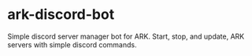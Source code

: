 # ark-discord-bot
 Simple discord server manager bot for ARK. Start, stop, and update, ARK servers with simple discord commands.
